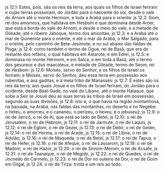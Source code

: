js 12.1: Estes, pois, são os reis da terra, aos quais os filhos de Israel feriram e cujas terras possuíram, do Jordão para o nascente do sol, desde o vale do Arnom até o monte Hermom, e toda a Arabá para o oriente:
js 12.2: Siom, rei dos amorreus, que habitava em Hesbom e que dominava desde Aroer, que está a borda do vale do Arnom, e desde o meio do vale, e a metade de Gileade, até o ribeiro Jaboque, termo dos amonitas;
js 12.3: e a Arabá até o mar de Quinerote para o oriente, e até o mar da Arabá, o Mar Salgado, para o oriente, pelo caminho de Bete-Jesimote, e no sul abaixo das faldas de Pisga;
js 12.4: como também o termo de Ogue, rei de Basã, que era do restante dos refains, o qual habitava em Astarote, e em Edrei,
js 12.5: e dominava no monte Hermom, e em Salca, e em toda a Basã, até o termo dos gesureus e dos maacateus, e metade de Gileade, termo de Seom, rei de Hesbom.
js 12.6: Moisés, servo do Senhor, e os filhos de Israel os feriram; e Moisés, servo do Senhor, deu essa terra em possessão aos rubenitas, e aos gaditas, e à meia tribo de Manassés:
js 12.7: E estes são os reis da terra, aos quais Josué e os filhos de Israel feriram, do Jordão para o ocidente, desde Baal-Gade, no vale do Líbano, até o monte Halaque, que sobe a Seir {e Josué deu as suas terras às tribos de Israel em possessão, segundo as suas divisões,
js 12.8: isto é, o que havia na região montanhosa, na baixada, na Arabá, nas faldas das montanhas, no deserto e no Negebe: o heteu, o amorreu, e o cananeu, o perizeu, o heveu, e o jebuseu};
js 12.9: o rei de Jericó, o rei de Ai, que está ao lado de Betel,
js 12.10: o rei de Jerusalém, o rei de Hebrom,
js 12.11: o rei de Jarmute, o rei de Laquis,
js 12.12: o rei de Eglom, o rei de Gezer,
js 12.13: o rei de Debir, o rei de Geder,
js 12.14: o rei de Horma, o rei de Arade,
js 12.15: o rei de Libna, o rei de Adulão,
js 12.16: o rei de Maqueda, o rei de Betel,
js 12.17: o rei de Tapua, o rei de Hefer,
js 12.18: o rei de Afeque, o rei de Lassarom,
js 12.19: o rei de Madom, o rei de Hazor,
js 12.20: o rei de Sinrom-Merom, o rei de Acsafe,
js 12.21: o rei de Taanaque, o rei de Megido,
js 12.22: o rei de Quedes, o rei de Jocneão do Carmelo,
js 12.23: o rei de Dor no outeiro de Dor, o rei de Goim em Gilgal,
js 12.24: o rei de Tirza: trinta e um reis ao todo.
